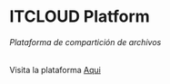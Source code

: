 <h1>ITCLOUD Platform</h1>

<h6>Plataforma de compartición de archivos</h6>

Visita la plataforma <a href="https://itcloudmx.firebaseapp.com/">Aqui</a>


